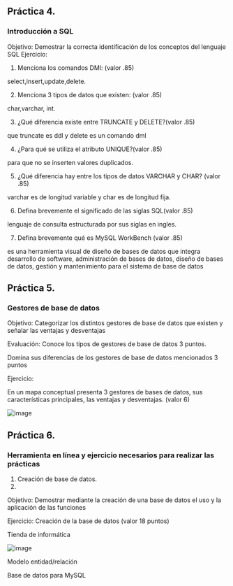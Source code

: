 ## Práctica 4.
### Introducción a SQL
Objetivo: Demostrar la correcta identificación de los conceptos del lenguaje SQL
Ejercicio:

1. Menciona los comandos DMl: (valor .85)

select,insert,update,delete.

2. Menciona 3 tipos de datos que existen: (valor .85)

char,varchar, int.

3. ¿Qué diferencia existe entre TRUNCATE y DELETE?(valor .85)

que truncate es ddl y delete es un comando dml

4. ¿Para qué se utiliza el atributo UNIQUE?(valor .85)

para que no se inserten valores duplicados.

5. ¿Qué diferencia hay entre los tipos de datos VARCHAR y CHAR? (valor .85)

varchar es de longitud variable y char es de longitud fija.

6. Defina brevemente el significado de las siglas SQL(valor .85)

lenguaje de consulta estructurada por sus siglas en ingles.

7. Defina brevemente qué es MySQL WorkBench (valor .85)


 es una herramienta visual de diseño de bases de datos que integra desarrollo de software, administración de bases de datos, diseño de bases de datos, gestión y mantenimiento para el sistema de base de datos 

## Práctica 5.
### Gestores de base de datos

Objetivo: Categorizar los distintos gestores de base de datos que existen y señalar las
ventajas y desventajas

Evaluación: Conoce los tipos de gestores de base de datos 3 puntos.

Domina sus diferencias de los gestores de base de datos mencionados 3 puntos

Ejercicio:

En un mapa conceptual presenta 3 gestores de bases de datos, sus características
principales, las ventajas y desventajas. (valor 6)

![image](https://user-images.githubusercontent.com/91554777/170415427-e2b7321b-a97f-43b0-ac24-6e506c307e6b.png)

## Práctica 6.
### Herramienta en línea y ejercicio necesarios para realizar las prácticas

1. Creación de base de datos.
2. 
Objetivo: Demostrar mediante la creación de una base de datos el uso y la aplicación de
las funciones

Ejercicio: Creación de la base de datos (valor 18 puntos)

Tienda de informática

![image](https://user-images.githubusercontent.com/91554777/170415101-717bca19-3644-46a9-8a57-8d5940c5d283.png)




Modelo entidad/relación




Base de datos para MySQL
